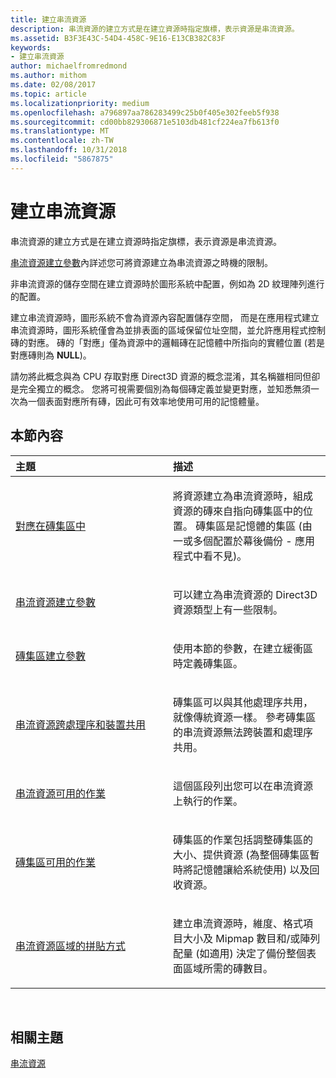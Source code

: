 ```yaml
---
title: 建立串流資源
description: 串流資源的建立方式是在建立資源時指定旗標，表示資源是串流資源。
ms.assetid: B3F3E43C-54D4-458C-9E16-E13CB382C83F
keywords:
- 建立串流資源
author: michaelfromredmond
ms.author: mithom
ms.date: 02/08/2017
ms.topic: article
ms.localizationpriority: medium
ms.openlocfilehash: a796897aa786283499c25b0f405e302feeb5f938
ms.sourcegitcommit: cd00bb829306871e5103db481cf224ea7fb613f0
ms.translationtype: MT
ms.contentlocale: zh-TW
ms.lasthandoff: 10/31/2018
ms.locfileid: "5867875"
---
```

# <a name="creating-streaming-resources"></a>建立串流資源


串流資源的建立方式是在建立資源時指定旗標，表示資源是串流資源。

[串流資源建立參數](streaming-resource-creation-parameters.md)內詳述您可將資源建立為串流資源之時機的限制。

非串流資源的儲存空間在建立資源時於圖形系統中配置，例如為 2D 紋理陣列進行的配置。

建立串流資源時，圖形系統不會為資源內容配置儲存空間， 而是在應用程式建立串流資源時，圖形系統僅會為並排表面的區域保留位址空間，並允許應用程式控制磚的對應。 磚的「對應」僅為資源中的邏輯磚在記憶體中所指向的實體位置 (若是對應磚則為 **NULL**)。

請勿將此概念與為 CPU 存取對應 Direct3D 資源的概念混淆，其名稱雖相同但卻是完全獨立的概念。 您將可視需要個別為每個磚定義並變更對應，並知悉無須一次為一個表面對應所有磚，因此可有效率地使用可用的記憶體量。

## <a name="span-idin-this-sectionspanin-this-section"></a><span id="in-this-section"></span>本節內容


<table>
<colgroup>
<col width="50%" />
<col width="50%" />
</colgroup>
<thead>
<tr class="header">
<th align="left">主題</th>
<th align="left">描述</th>
</tr>
</thead>
<tbody>
<tr class="odd">
<td align="left"><p><a href="mappings-are-into-a-tile-pool.md">對應在磚集區中</a></p></td>
<td align="left"><p>將資源建立為串流資源時，組成資源的磚來自指向磚集區中的位置。 磚集區是記憶體的集區 (由一或多個配置於幕後備份 - 應用程式中看不見)。</p></td>
</tr>
<tr class="even">
<td align="left"><p><a href="streaming-resource-creation-parameters.md">串流資源建立參數</a></p></td>
<td align="left"><p>可以建立為串流資源的 Direct3D 資源類型上有一些限制。</p></td>
</tr>
<tr class="odd">
<td align="left"><p><a href="tile-pool-creation-parameters.md">磚集區建立參數</a></p></td>
<td align="left"><p>使用本節的參數，在建立緩衝區時定義磚集區。</p></td>
</tr>
<tr class="even">
<td align="left"><p><a href="streaming-resource-cross-process-and-device-sharing.md">串流資源跨處理序和裝置共用</a></p></td>
<td align="left"><p>磚集區可以與其他處理序共用，就像傳統資源一樣。 參考磚集區的串流資源無法跨裝置和處理序共用。</p></td>
</tr>
<tr class="odd">
<td align="left"><p><a href="operations-available-on-streaming-resources.md">串流資源可用的作業</a></p></td>
<td align="left"><p>這個區段列出您可以在串流資源上執行的作業。</p></td>
</tr>
<tr class="even">
<td align="left"><p><a href="operations-available-on-tile-pools.md">磚集區可用的作業</a></p></td>
<td align="left"><p>磚集區的作業包括調整磚集區的大小、提供資源 (為整個磚集區暫時將記憶體讓給系統使用) 以及回收資源。</p></td>
</tr>
<tr class="odd">
<td align="left"><p><a href="how-a-streaming-resource-s-area-is-tiled.md">串流資源區域的拼貼方式</a></p></td>
<td align="left"><p>建立串流資源時，維度、格式項目大小及 Mipmap 數目和/或陣列配量 (如適用) 決定了備份整個表面區域所需的磚數目。</p></td>
</tr>
</tbody>
</table>

 

## <a name="span-idrelated-topicsspanrelated-topics"></a><span id="related-topics"></span>相關主題


[串流資源](streaming-resources.md)

 

 




